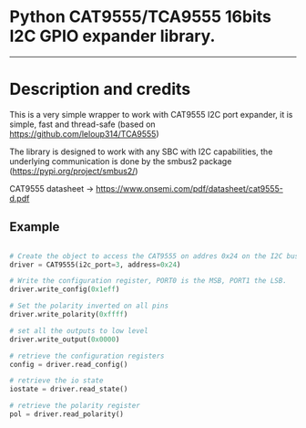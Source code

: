 # Python CAT9555/TCA9555 16bits I2C GPIO expander library.

***

# Description and credits

This is a very simple wrapper to work with CAT9555 I2C port expander, it is simple, fast and thread-safe (based on https://github.com/leloup314/TCA9555)

The library is designed to work with any SBC with I2C capabilities, the underlying communication is done by the smbus2 package (https://pypi.org/project/smbus2/)

CAT9555 datasheet -> https://www.onsemi.com/pdf/datasheet/cat9555-d.pdf

## Example

```python

# Create the object to access the CAT9555 on addres 0x24 on the I2C bus with ID 3
driver = CAT9555(i2c_port=3, address=0x24)

# Write the configuration register, PORT0 is the MSB, PORT1 the LSB.
driver.write_config(0x1eff)

# Set the polarity inverted on all pins
driver.write_polarity(0xffff)

# set all the outputs to low level
driver.write_output(0x0000)

# retrieve the configuration registers
config = driver.read_config()

# retrieve the io state
iostate = driver.read_state()

# retrieve the polarity register
pol = driver.read_polarity()
```

